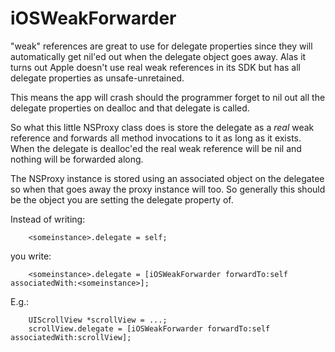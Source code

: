 iOSWeakForwarder
================

"weak" references are great to use for delegate properties since they will automatically
get nil'ed out when the delegate object goes away. Alas it turns out Apple doesn't use
real weak references in its SDK but has all delegate properties as unsafe-unretained.

This means the app will crash should the programmer forget to nil out all the delegate
properties on dealloc and that delegate is called.

So what this little NSProxy class does is store the delegate as a *real* weak reference
and forwards all method invocations to it as long as it exists. When the delegate is
dealloc'ed the real weak reference will be nil and nothing will be forwarded along.

The NSProxy instance is stored using an associated object on the delegatee so when that goes
away the proxy instance will too. So generally this should be the object you are setting
the delegate property of.

Instead of writing:

		<someinstance>.delegate = self;

you write:

		<someinstance>.delegate = [iOSWeakForwarder forwardTo:self associatedWith:<someinstance>];

E.g.:

		UIScrollView *scrollView = ...;
		scrollView.delegate = [iOSWeakForwarder forwardTo:self associatedWith:scrollView];
